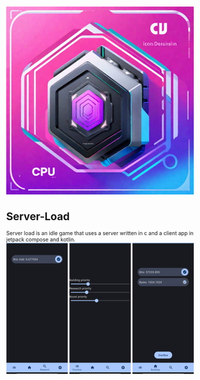 ![AI Generated Icon](https://github.com/NydusBorn/Server-Load/blob/main/Android/app/src/main/res/drawable/app_icon.png)
# Server-Load
Server load is an idle game that uses a server written in c and a client app in jetpack compose and kotlin.
![Game screenshot](https://github.com/NydusBorn/Server-Load/blob/main/Game%20screenshot.png)
